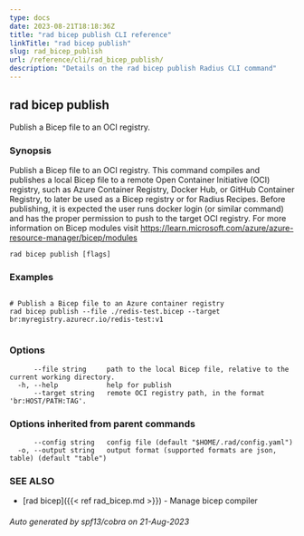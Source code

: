 ```yaml
---
type: docs
date: 2023-08-21T18:18:36Z
title: "rad bicep publish CLI reference"
linkTitle: "rad bicep publish"
slug: rad_bicep_publish
url: /reference/cli/rad_bicep_publish/
description: "Details on the rad bicep publish Radius CLI command"
---
```

## rad bicep publish

Publish a Bicep file to an OCI registry.

### Synopsis

Publish a Bicep file to an OCI registry.
This command compiles and publishes a local Bicep file to a remote Open Container Initiative (OCI) registry, such as Azure Container Registry, Docker Hub, or GitHub Container Registry, to later be used as a Bicep registry or for Radius Recipes.
Before publishing, it is expected the user runs docker login (or similar command) and has the proper permission to push to the target OCI registry.
For more information on Bicep modules visit https://learn.microsoft.com/azure/azure-resource-manager/bicep/modules
		

```
rad bicep publish [flags]
```

### Examples

```

# Publish a Bicep file to an Azure container registry
rad bicep publish --file ./redis-test.bicep --target br:myregistry.azurecr.io/redis-test:v1
		
```

### Options

```
      --file string     path to the local Bicep file, relative to the current working directory.
  -h, --help            help for publish
      --target string   remote OCI registry path, in the format 'br:HOST/PATH:TAG'.
```

### Options inherited from parent commands

```
      --config string   config file (default "$HOME/.rad/config.yaml")
  -o, --output string   output format (supported formats are json, table) (default "table")
```

### SEE ALSO

* [rad bicep]({{< ref rad_bicep.md >}})	 - Manage bicep compiler

###### Auto generated by spf13/cobra on 21-Aug-2023

